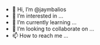- 👋 Hi, I’m @jaymbalios
- 👀 I’m interested in ...
- 🌱 I’m currently learning ...
- 💞️ I’m looking to collaborate on ...
- 📫 How to reach me ...

<!---
jaymbalios/jaymbalios is a ✨ special ✨ repository because its `README.md` (this file) appears on your GitHub profile.
You can click the Preview link to take a look at your changes.
--->
